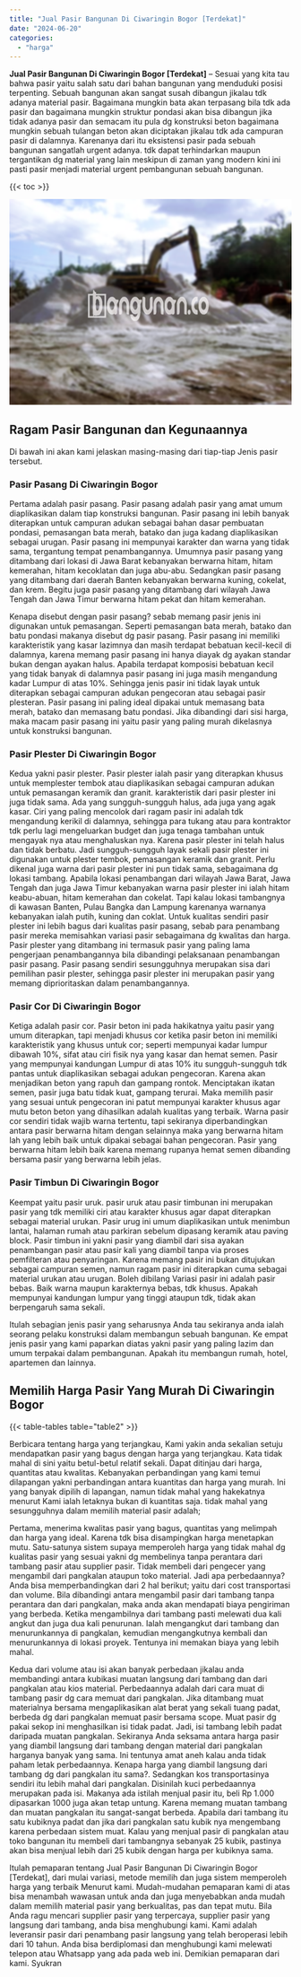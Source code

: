 ```yaml
---
title: "Jual Pasir Bangunan Di Ciwaringin Bogor [Terdekat]"
date: "2024-06-20"
categories: 
  - "harga"
---
```


**Jual Pasir Bangunan Di Ciwaringin Bogor \[Terdekat\]** – Sesuai yang kita tau bahwa pasir yaitu salah satu dari bahan bangunan yang menduduki posisi terpenting. Sebuah bangunan akan sangat susah dibangun jikalau tdk adanya material pasir. Bagaimana mungkin bata akan terpasang bila tdk ada pasir dan bagaimana mungkin struktur pondasi akan bisa dibangun jika tidak adanya pasir dan semacam itu pula dg konstruksi beton bagaimana mungkin sebuah tulangan beton akan diciptakan jikalau tdk ada campuran pasir di dalamnya. Karenanya dari itu eksistensi pasir pada sebuah bangunan sangatlah urgent adanya. tdk dapat terhindarkan maupun tergantikan dg material yang lain meskipun di zaman yang modern kini ini pasti pasir menjadi material urgent pembangunan sebuah bangunan.

{{< toc >}}

![Jual Pasir Bangunan Di Ciwaringin Bogor [Terdekat]](/images/jual-pasir-bangunan-42.png)

## Ragam Pasir Bangunan dan Kegunaannya

Di bawah ini akan kami jelaskan masing-masing dari tiap-tiap Jenis pasir tersebut.

### Pasir Pasang Di Ciwaringin Bogor

Pertama adalah pasir pasang. Pasir pasang adalah pasir yang amat umum diaplikasikan dalam tiap konstruksi bangunan. Pasir pasang ini lebih banyak diterapkan untuk campuran adukan sebagai bahan dasar pembuatan pondasi, pemasangan bata merah, batako dan juga kadang diaplikasikan sebagai urugan. Pasir pasang ini mempunyai karakter dan warna yang tidak sama, tergantung tempat penambangannya. Umumnya pasir pasang yang ditambang dari lokasi di Jawa Barat kebanyakan berwarna hitam, hitam kemerahan, hitam kecoklatan dan juga abu-abu. Sedangkan pasir pasang yang ditambang dari daerah Banten kebanyakan berwarna kuning, cokelat, dan krem. Begitu juga pasir pasang yang ditambang dari wilayah Jawa Tengah dan Jawa Timur berwarna hitam pekat dan hitam kemerahan.

Kenapa disebut dengan pasir pasang? sebab memang pasir jenis ini digunakan untuk pemasangan. Seperti pemasangan bata merah, batako dan batu pondasi makanya disebut dg pasir pasang. Pasir pasang ini memiliki karakteristik yang kasar lazimnya dan masih terdapat bebatuan kecil-kecil di dalamnya, karena memang pasir pasang ini hanya diayak dg ayakan standar bukan dengan ayakan halus. Apabila terdapat komposisi bebatuan kecil yang tidak banyak di dalamnya pasir pasang ini juga masih mengandung kadar Lumpur di atas 10%. Sehingga jenis pasir ini tidak layak untuk diterapkan sebagai campuran adukan pengecoran atau sebagai pasir plesteran. Pasir pasang ini paling ideal dipakai untuk memasang bata merah, batako dan memasang batu pondasi. Jika dibandingi dari sisi harga, maka macam pasir pasang ini yaitu pasir yang paling murah dikelasnya untuk konstruksi bangunan.

### Pasir Plester Di Ciwaringin Bogor

Kedua yakni pasir plester. Pasir plester ialah pasir yang diterapkan khusus untuk memplester tembok atau diaplikasikan sebagai campuran adukan untuk pemasangan keramik dan granit. karakteristik dari pasir plester ini juga tidak sama. Ada yang sungguh-sungguh halus, ada juga yang agak kasar. Ciri yang paling mencolok dari ragam pasir ini adalah tdk mengandung kerikil di dalamnya, sehingga para tukang atau para kontraktor tdk perlu lagi mengeluarkan budget dan juga tenaga tambahan untuk mengayak nya atau menghaluskan nya. Karena pasir plester ini telah halus dan tidak berbatu. Jadi sungguh-sungguh layak sekali pasir plester ini digunakan untuk plester tembok, pemasangan keramik dan granit. Perlu dikenal juga warna dari pasir plester ini pun tidak sama, sebagaimana dg lokasi tambang. Apabila lokasi penambangan dari wilayah Jawa Barat, Jawa Tengah dan juga Jawa Timur kebanyakan warna pasir plester ini ialah hitam keabu-abuan, hitam kemerahan dan cokelat. Tapi kalau lokasi tambangnya di kawasan Banten, Pulau Bangka dan Lampung karenanya warnanya kebanyakan ialah putih, kuning dan coklat. Untuk kualitas sendiri pasir plester ini lebih bagus dari kualitas pasir pasang, sebab para penambang pasir mereka memisahkan variasi pasir sebagaimana dg kwalitas dan harga. Pasir plester yang ditambang ini termasuk pasir yang paling lama pengerjaan penambangannya bila dibandingi pelaksanaan penambangan pasir pasang. Pasir pasang sendiri sesungguhnya merupakan sisa dari pemilihan pasir plester, sehingga pasir plester ini merupakan pasir yang memang diprioritaskan dalam penambangannya.

### Pasir Cor Di Ciwaringin Bogor

Ketiga adalah pasir cor. Pasir beton ini pada hakikatnya yaitu pasir yang umum diterapkan, tapi menjadi khusus cor ketika pasir beton ini memiliki karakteristik yang khusus untuk cor; seperti mempunyai kadar lumpur dibawah 10%, sifat atau ciri fisik nya yang kasar dan hemat semen. Pasir yang mempunyai kandungan Lumpur di atas 10% itu sungguh-sungguh tdk pantas untuk diaplikasikan sebagai adukan pengecoran. Karena akan menjadikan beton yang rapuh dan gampang rontok. Menciptakan ikatan semen, pasir juga batu tidak kuat, gampang terurai. Maka memilih pasir yang sesuai untuk pengecoran ini patut mempunyai karakter khusus agar mutu beton beton yang dihasilkan adalah kualitas yang terbaik. Warna pasir cor sendiri tidak wajib warna tertentu, tapi sekiranya diperbandingkan antara pasir berwarna hitam dengan selainnya maka yang berwarna hitam lah yang lebih baik untuk dipakai sebagai bahan pengecoran. Pasir yang berwarna hitam lebih baik karena memang rupanya hemat semen dibanding bersama pasir yang berwarna lebih jelas.

### Pasir Timbun Di Ciwaringin Bogor

Keempat yaitu pasir uruk. pasir uruk atau pasir timbunan ini merupakan pasir yang tdk memiliki ciri atau karakter khusus agar dapat diterapkan sebagai material urukan. Pasir urug ini umum diaplikasikan untuk menimbun lantai, halaman rumah atau parkiran sebelum dipasang keramik atau paving block. Pasir timbun ini yakni pasir yang diambil dari sisa ayakan penambangan pasir atau pasir kali yang diambil tanpa via proses pemfilteran atau penyaringan. Karena memang pasir ini bukan ditujukan sebagai campuran semen, namun ragam pasir ini diterapkan cuma sebagai material urukan atau urugan. Boleh dibilang Variasi pasir ini adalah pasir bebas. Baik warna maupun karakternya bebas, tdk khusus. Apakah mempunyai kandungan lumpur yang tinggi ataupun tdk, tidak akan berpengaruh sama sekali.

Itulah sebagian jenis pasir yang seharusnya Anda tau sekiranya anda ialah seorang pelaku konstruksi dalam membangun sebuah bangunan. Ke empat jenis pasir yang kami paparkan diatas yakni pasir yang paling lazim dan umum terpakai dalam pembangunan. Apakah itu membangun rumah, hotel, apartemen dan lainnya.

## Memilih Harga Pasir Yang Murah Di Ciwaringin Bogor

{{< table-tables table="table2" >}}

Berbicara tentang harga yang terjangkau, Kami yakin anda sekalian setuju mendapatkan pasir yang bagus dengan harga yang terjangkau. Kata tidak mahal di sini yaitu betul-betul relatif sekali. Dapat ditinjau dari harga, quantitas atau kwalitas. Kebanyakan perbandingan yang kami temui dilapangan yakni perbandingan antara kuantitas dan harga yang murah. Ini yang banyak dipilih di lapangan, namun tidak mahal yang hakekatnya menurut Kami ialah letaknya bukan di kuantitas saja. tidak mahal yang sesungguhnya dalam memilih material pasir adalah;

Pertama, menerima kwalitas pasir yang bagus, quantitas yang melimpah dan harga yang ideal. Karena tdk bisa disampingkan harga menetapkan mutu. Satu-satunya sistem supaya memperoleh harga yang tidak mahal dg kualitas pasir yang sesuai yakni dg membelinya tanpa perantara dari tambang pasir atau supplier pasir. Tidak membeli dari pengecer yang mengambil dari pangkalan ataupun toko material. Jadi apa perbedaannya? Anda bisa memperbandingkan dari 2 hal berikut; yaitu dari cost transportasi dan volume. Bila dibandingi antara mengambil pasir dari tambang tanpa perantara dan dari pangkalan, maka anda akan mendapati biaya pengiriman yang berbeda. Ketika mengambilnya dari tambang pasti melewati dua kali angkut dan juga dua kali penurunan. Ialah mengangkut dari tambang dan menurunkannya di pangkalan, kemudian mengangkutnya kembali dan menurunkannya di lokasi proyek. Tentunya ini memakan biaya yang lebih mahal.

Kedua dari volume atau isi akan banyak perbedaan jikalau anda membandingi antara kubikasi muatan langsung dari tambang dan dari pangkalan atau kios material. Perbedaannya adalah dari cara muat di tambang pasir dg cara memuat dari pangkalan. Jika ditambang muat materialnya bersama mengaplikasikan alat berat yang sekali tuang padat, berbeda dg dari pangkalan memuat pasir bersama scope. Muat pasir dg pakai sekop ini menghasilkan isi tidak padat. Jadi, isi tambang lebih padat daripada muatan pangkalan. Sekiranya Anda seksama antara harga pasir yang diambil langsung dari tambang dengan material dari pangkalan harganya banyak yang sama. Ini tentunya amat aneh kalau anda tidak paham letak perbedaannya. Kenapa harga yang diambil langsung dari tambang dg dari pangkalan itu sama?. Sedangkan kos transportasinya sendiri itu lebih mahal dari pangkalan. Disinilah kuci perbedaannya merupakan pada isi. Makanya ada istilah menjual pasir itu, beli Rp 1.000 dipasarkan 1000 juga akan tetap untung. Karena memang muatan tambang dan muatan pangkalan itu sangat-sangat berbeda. Apabila dari tambang itu satu kubiknya padat dan jika dari pangkalan satu kubik nya mengembang karena perbedaan sistem muat. Kalau yang menjual pasir di pangkalan atau toko bangunan itu membeli dari tambangnya sebanyak 25 kubik, pastinya akan bisa menjual lebih dari 25 kubik dengan harga per kubiknya sama.

Itulah pemaparan tentang Jual Pasir Bangunan Di Ciwaringin Bogor \[Terdekat\], dari mulai variasi, metode memilih dan juga sistem memperoleh harga yang terbaik Menurut kami. Mudah-mudahan pemaparan kami di atas bisa menambah wawasan untuk anda dan juga menyebabkan anda mudah dalam memilih material pasir yang berkualitas, pas dan tepat mutu. Bila Anda ragu mencari supplier pasir yang terpercaya, supplier pasir yang langsung dari tambang, anda bisa menghubungi kami. Kami adalah leveransir pasir dari penambang pasir langsung yang telah beroperasi lebih dari 10 tahun. Anda bisa berdiplomasi dan menghubungi kami melewati telepon atau Whatsapp yang ada pada web ini. Demikian pemaparan dari kami. Syukran
